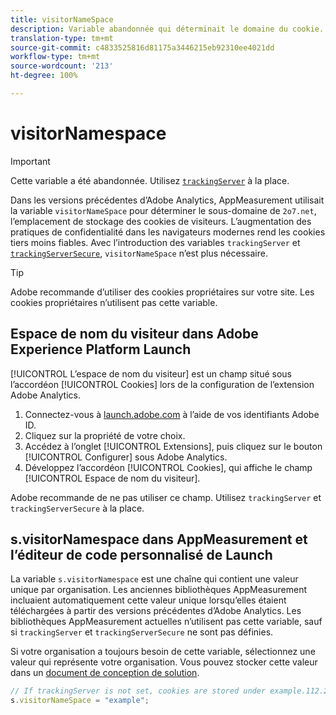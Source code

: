 ```yaml
---
title: visitorNameSpace
description: Variable abandonnée qui déterminait le domaine du cookie.
translation-type: tm+mt
source-git-commit: c4833525816d81175a3446215eb92310ee4021dd
workflow-type: tm+mt
source-wordcount: '213'
ht-degree: 100%

---
```



# visitorNamespace

>[!IMPORTANT]
>
>Cette variable a été abandonnée. Utilisez [`trackingServer`](trackingserver.md) à la place.

Dans les versions précédentes d’Adobe Analytics, AppMeasurement utilisait la variable `visitorNameSpace` pour déterminer le sous-domaine de `2o7.net`, l’emplacement de stockage des cookies de visiteurs. L’augmentation des pratiques de confidentialité dans les navigateurs modernes rend les cookies tiers moins fiables. Avec l’introduction des variables `trackingServer` et [`trackingServerSecure`](trackingserversecure.md), `visitorNameSpace` n’est plus nécessaire.

>[!TIP]
>
>Adobe recommande d’utiliser des cookies propriétaires sur votre site. Les cookies propriétaires n’utilisent pas cette variable.

## Espace de nom du visiteur dans Adobe Experience Platform Launch

[!UICONTROL L’espace de nom du visiteur] est un champ situé sous l’accordéon [!UICONTROL Cookies] lors de la configuration de l’extension Adobe Analytics.

1. Connectez-vous à [launch.adobe.com](https://launch.adobe.com) à l’aide de vos identifiants Adobe ID.
2. Cliquez sur la propriété de votre choix.
3. Accédez à l’onglet [!UICONTROL Extensions], puis cliquez sur le bouton [!UICONTROL Configurer] sous Adobe Analytics.
4. Développez l’accordéon [!UICONTROL Cookies], qui affiche le champ [!UICONTROL Espace de nom du visiteur].

Adobe recommande de ne pas utiliser ce champ. Utilisez `trackingServer` et `trackingServerSecure` à la place.

## s.visitorNamespace dans AppMeasurement et l’éditeur de code personnalisé de Launch

La variable `s.visitorNamespace` est une chaîne qui contient une valeur unique par organisation. Les anciennes bibliothèques AppMeasurement incluaient automatiquement cette valeur unique lorsqu’elles étaient téléchargées à partir des versions précédentes d’Adobe Analytics. Les bibliothèques AppMeasurement actuelles n’utilisent pas cette variable, sauf si `trackingServer` et `trackingServerSecure` ne sont pas définies.

Si votre organisation a toujours besoin de cette variable, sélectionnez une valeur qui représente votre organisation. Vous pouvez stocker cette valeur dans un [document de conception de solution](../../prepare/solution-design.md).

```js
// If trackingServer is not set, cookies are stored under example.112.2o7.net
s.visitorNameSpace = "example";
```
